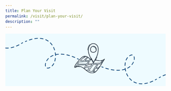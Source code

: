 ```yaml
---
title: Plan Your Visit
permalink: /visit/plan-your-visit/
description: ""
---
```

![](/images/visit1.png)

